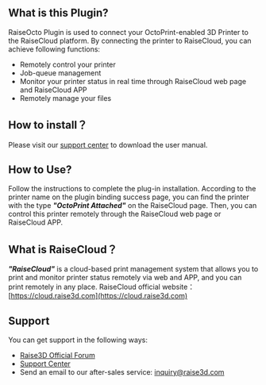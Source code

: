 ## What is this Plugin?

RaiseOcto Plugin is used to connect your OctoPrint-enabled 3D Printer to the RaiseCloud platform. By connecting the 
printer to RaiseCloud, you can achieve following functions: 

* Remotely control your printer
* Job-queue management
* Monitor your printer status in real time through RaiseCloud web page and RaiseCloud APP 
* Remotely manage your files

## How to install？

Please visit our [support center](https://support.raise3d.com/tree.html?cid=6&sid=35) to download the user manual.

## How to Use?

Follow the instructions to complete the plug-in installation. According to the printer name on
the plugin binding success page, you can find the printer with the type ***"OctoPrint Attached"*** 
on the RaiseCloud page. Then, you can control this printer remotely through the RaiseCloud
web page or RaiseCloud APP.

## What is RaiseCloud？

***"RaiseCloud"*** is a cloud-based print management system that allows you to print and monitor
printer status remotely via web and APP, and you can print remotely in any place.
RaiseCloud official website：[https://cloud.raise3d.com](https://cloud.raise3d.com)

## Support
You can get support in the following ways:
* [Raise3D Official Forum](https://forum.raise3d.com/)
* [Support Center ](https://support.raise3d.com/)
* Send an email to our after-sales service: inquiry@raise3d.com

